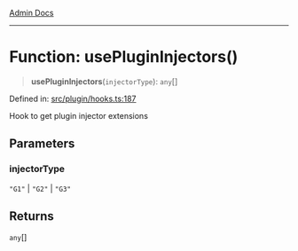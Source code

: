 [Admin Docs](/)

***

# Function: usePluginInjectors()

> **usePluginInjectors**(`injectorType`): `any`[]

Defined in: [src/plugin/hooks.ts:187](https://github.com/PalisadoesFoundation/talawa-admin/blob/main/src/plugin/hooks.ts#L187)

Hook to get plugin injector extensions

## Parameters

### injectorType

`"G1"` | `"G2"` | `"G3"`

## Returns

`any`[]
